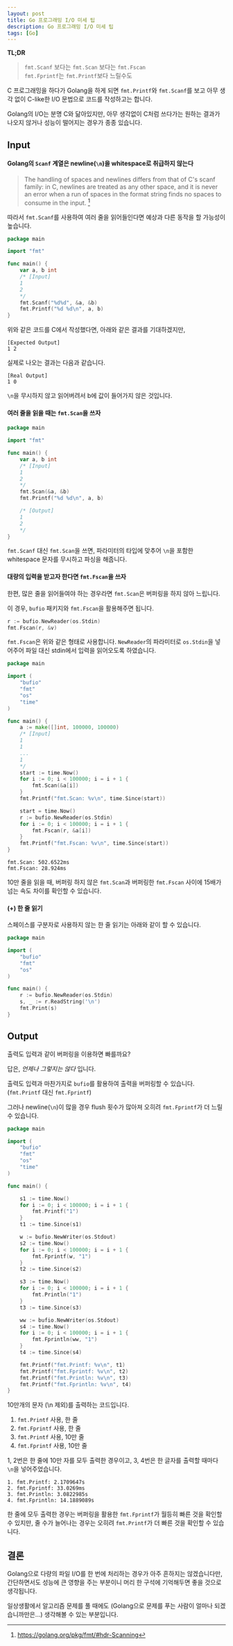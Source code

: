 ```yaml
---
layout: post
title: Go 프로그래밍 I/O 미세 팁
description: Go 프로그래밍 I/O 미세 팁
tags: [Go]
---
```


__TL;DR__

> `fmt.Scanf` 보다는 `fmt.Scan` 보다는 `fmt.Fscan` <br>
`fmt.Fprintf`는 `fmt.Printf`보다 느릴수도

C 프로그래밍을 하다가 Golang을 하게 되면 `fmt.Printf`와 `fmt.Scanf`를 보고
아무 생각 없이 C-like한 I/O 문법으로 코드를 작성하고는 합니다.

Golang의 I/O는 분명 C와 닮아있지만, 아무 생각없이 C처럼 쓰다가는
원하는 결과가 나오지 않거나 성능이 떨어지는 경우가 종종 있습니다.

## Input


#### Golang의 `Scanf` 계열은 newline(`\n`)을 whitespace로 취급하지 않는다

> The handling of spaces and newlines differs from that of C's scanf family: in C, newlines are treated as any other space, and it is never an error when a run of spaces in the format string finds no spaces to consume in the input. [^1]

따라서 `fmt.Scanf`를 사용하여 여러 줄을 읽어들인다면 예상과 다른 동작을 할 가능성이 높습니다.

```go
package main

import "fmt"

func main() {
	var a, b int
	/* [Input]
	1
	2
	*/
	fmt.Scanf("%d%d", &a, &b)
	fmt.Printf("%d %d\n", a, b)
}
```

위와 같은 코드를 C에서 작성했다면, 아래와 같은 결과를 기대하겠지만,

```
[Expected Output]
1 2
```

실제로 나오는 결과는 다음과 같습니다.

```
[Real Output]
1 0
```

`\n`을 무시하지 않고 읽어버려서 b에 값이 들어가지 않은 것입니다.

#### 여러 줄을 읽을 때는 `fmt.Scan`을 쓰자

```go
package main

import "fmt"

func main() {
	var a, b int
	/* [Input]
	1
	2
	*/
	fmt.Scan(&a, &b) 
	fmt.Printf("%d %d\n", a, b)

	/* [Output]
	1
	2
	*/
}
```

`fmt.Scanf` 대신 `fmt.Scan`을 쓰면,
파라미터의 타입에 맞추어 `\n`을 포함한 whitespace 문자를 무시하고 파싱을 해줍니다.

#### 대량의 입력을 받고자 한다면 `fmt.Fscan`을 쓰자

한편, 많은 줄을 읽어들여야 하는 경우라면 `fmt.Scan`은 버퍼링을 하지 않아 느립니다.

이 경우, `bufio` 패키지와 `fmt.Fscan`을 활용해주면 됩니다.

```go
r := bufio.NewReader(os.Stdin)
fmt.Fscan(r, &v)
```

`fmt.Fscan`은 위와 같은 형태로 사용합니다.
`NewReader`의 파라미터로 `os.Stdin`을 넣어주어 파일 대신 stdin에서 입력을 읽어오도록 하였습니다.

```go
package main

import (
	"bufio"
	"fmt"
	"os"
	"time"
)

func main() {
    a := make([]int, 100000, 100000)
    /* [Input]
	1
    1
    ...
    1
	*/
	start := time.Now()
	for i := 0; i < 100000; i = i + 1 {
		fmt.Scan(&a[i])
	}
	fmt.Printf("fmt.Scan: %v\n", time.Since(start))

	start = time.Now()
	r := bufio.NewReader(os.Stdin)
	for i := 0; i < 100000; i = i + 1 {
		fmt.Fscan(r, &a[i])
	}
	fmt.Printf("fmt.Fscan: %v\n", time.Since(start))
}
```

```
fmt.Scan: 502.6522ms
fmt.Fscan: 28.924ms
```

10만 줄을 읽을 때, 버퍼링 하지 않은 `fmt.Scan`과 버퍼링한 `fmt.Fscan` 사이에 15배가 넘는 속도 차이를 확인할 수 있습니다.

#### (+) 한 줄 읽기

스페이스를 구분자로 사용하지 않는 한 줄 읽기는 아래와 같이 할 수 있습니다.

```go
package main

import (
	"bufio"
	"fmt"
	"os"
)

func main() {
	r := bufio.NewReader(os.Stdin)
	s, _ := r.ReadString('\n')
	fmt.Print(s)
}
```

## Output

출력도 입력과 같이 버퍼링을 이용하면 빠를까요?

답은, _언제나 그렇지는 않다_ 입니다.

출력도 입력과 마찬가지로 `bufio`를 활용하여 출력을 버퍼링할 수 있습니다. (`fmt.Printf` 대신 `fmt.Fprintf`)

그러나 newline(`\n`)이 많을 경우 flush 횟수가 많아져 오히려 `fmt.Fprintf`가 더 느릴 수 있습니다.

```go
package main

import (
	"bufio"
	"fmt"
	"os"
	"time"
)

func main() {

	s1 := time.Now()
	for i := 0; i < 100000; i = i + 1 {
		fmt.Printf("1")
	}
	t1 := time.Since(s1)

	w := bufio.NewWriter(os.Stdout)
	s2 := time.Now()
	for i := 0; i < 100000; i = i + 1 {
		fmt.Fprintf(w, "1")
	}
	t2 := time.Since(s2)

	s3 := time.Now()
	for i := 0; i < 100000; i = i + 1 {
		fmt.Println("1")
	}
	t3 := time.Since(s3)

	ww := bufio.NewWriter(os.Stdout)
	s4 := time.Now()
	for i := 0; i < 100000; i = i + 1 {
		fmt.Fprintln(ww, "1")
	}
	t4 := time.Since(s4)

	fmt.Printf("fmt.Printf: %v\n", t1)
	fmt.Printf("fmt.Fprintf: %v\n", t2)
	fmt.Printf("fmt.Println: %v\n", t3)
	fmt.Printf("fmt.Fprintln: %v\n", t4)
}
```

10만개의 문자 (\n 제외)를 출력하는 코드입니다.

1. `fmt.Printf` 사용, 한 줄
2. `fmt.Fprintf` 사용, 한 줄
3. `fmt.Printf` 사용, 10만 줄
4. `fmt.Fprintf` 사용, 10만 줄

1, 2번은 한 줄에 10만 자를 모두 출력한 경우이고, 3, 4번은 한 글자를 출력할 때마다 `\n`을 넣어주었습니다.

```
1. fmt.Printf: 2.1709647s
2. fmt.Fprintf: 33.0269ms
3. fmt.Println: 3.0822985s
4. fmt.Fprintln: 14.1889089s
```

한 줄에 모두 출력한 경우는 버퍼링을 활용한 `fmt.Fprintf`가 월등히 빠른 것을 확인할 수 있지만,
줄 수가 늘어나는 경우는 오히려 `fmt.Printf`가 더 빠른 것을 확인할 수 있습니다.

## 결론

Golang으로 다량의 파일 I/O를 한 번에 처리하는 경우가 아주 흔하지는 않겠습니다만,
간단하면서도 성능에 큰 영향을 주는 부분이니 머리 한 구석에 기억해두면 좋을 것으로 생각됩니다.

일상생활에서 알고리즘 문제를 풀 때에도 (Golang으로 문제를 푸는 사람이 얼마나 되겠습니까만은...) 생각해볼 수 있는 부분입니다.

[^1]: https://golang.org/pkg/fmt/#hdr-Scanning